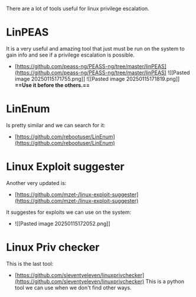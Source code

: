 There are a lot of tools useful for linux privilege escalation.

# LinPEAS
It is a very useful and amazing tool that just must be run on the system to gain info and see if a privilege escalation is possible.
- [https://github.com/peass-ng/PEASS-ng/tree/master/linPEAS](https://github.com/peass-ng/PEASS-ng/tree/master/linPEAS)
![[Pasted image 20250115171755.png]]
![[Pasted image 20250115171819.png]]
**==Use it before the others.==**


# LinEnum
Is pretty similar and we can search for it:
- [https://github.com/rebootuser/LinEnum](https://github.com/rebootuser/LinEnum)

# Linux Exploit suggester
Another very updated is:
- [https://github.com/mzet-/linux-exploit-suggester](https://github.com/mzet-/linux-exploit-suggester)

It suggestes for exploits we can use on the system:
- ![[Pasted image 20250115172052.png]]


# Linux Priv checker
This is the last tool:
- [https://github.com/sleventyeleven/linuxprivchecker](https://github.com/sleventyeleven/linuxprivchecker)
This is a python tool we can use when we don't find other ways.

